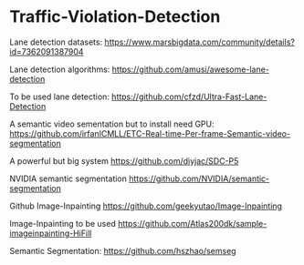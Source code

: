 # Traffic-Violation-Detection

Lane detection datasets: https://www.marsbigdata.com/community/details?id=7362091387904

Lane detection algorithms: https://github.com/amusi/awesome-lane-detection

To be used lane detection: https://github.com/cfzd/Ultra-Fast-Lane-Detection

A semantic video sementation but to install need GPU: https://github.com/irfanICMLL/ETC-Real-time-Per-frame-Semantic-video-segmentation

A powerful but big system https://github.com/diyjac/SDC-P5

NVIDIA semantic segmentation https://github.com/NVIDIA/semantic-segmentation

Github Image-Inpainting https://github.com/geekyutao/Image-Inpainting

Image-Inpainting to be used https://github.com/Atlas200dk/sample-imageinpainting-HiFill


Semantic Segmentation: https://github.com/hszhao/semseg

